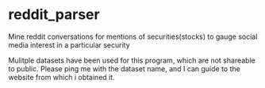 # reddit_parser
Mine reddit conversations for mentions of securities(stocks) to gauge social media interest in a particular security

Mulitple datasets have been used for this program, which are not shareable to public. Please ping me with the dataset name, and I can guide to the website from which i obtained it.
